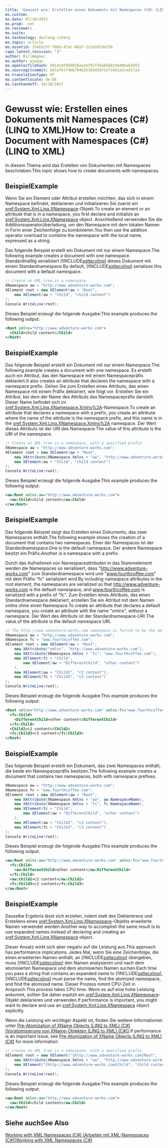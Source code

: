 ```yaml
---
title: 'Gewusst wie: Erstellen eines Dokuments mit Namespaces (C#) (LINQ to XML)'
ms.custom: 
ms.date: 07/20/2015
ms.prod: .net
ms.reviewer: 
ms.suite: 
ms.technology: devlang-csharp
ms.topic: article
ms.assetid: 37e63c57-f86d-47ac-88a7-2c2d107def30
caps.latest.revision: "3"
author: BillWagner
ms.author: wiwagn
ms.openlocfilehash: d913cdf8b9018aa2bf91fd5a05b823e90ba63df2
ms.sourcegitcommit: bd1ef61f4bb794b25383d3d72e71041a5ced172e
ms.translationtype: HT
ms.contentlocale: de-DE
ms.lasthandoff: 10/18/2017
---
```

# <a name="how-to-create-a-document-with-namespaces-c-linq-to-xml"></a><span data-ttu-id="b6828-102">Gewusst wie: Erstellen eines Dokuments mit Namespaces (C#) (LINQ to XML)</span><span class="sxs-lookup"><span data-stu-id="b6828-102">How to: Create a Document with Namespaces (C#) (LINQ to XML)</span></span>
<span data-ttu-id="b6828-103">In diesem Thema wird das Erstellen von Dokumenten mit Namespaces beschrieben.</span><span class="sxs-lookup"><span data-stu-id="b6828-103">This topic shows how to create documents with namespaces.</span></span>  
  
## <a name="example"></a><span data-ttu-id="b6828-104">Beispiel</span><span class="sxs-lookup"><span data-stu-id="b6828-104">Example</span></span>  
 <span data-ttu-id="b6828-105">Wenn Sie ein Element oder Attribut erstellen möchten, das sich in einem Namespace befindet, deklarieren und initialisieren Sie zuerst ein <xref:System.Xml.Linq.XNamespace>-Objekt.</span><span class="sxs-lookup"><span data-stu-id="b6828-105">To create an element or an attribute that is in a namespace, you first declare and initialize an <xref:System.Xml.Linq.XNamespace> object.</span></span> <span data-ttu-id="b6828-106">Anschließend verwenden Sie die Additionsoperatorüberladung, um den Namespace mit dem lokalen Namen in Form einer Zeichenfolge zu kombinieren.</span><span class="sxs-lookup"><span data-stu-id="b6828-106">You then use the addition operator overload to combine the namespace with the local name, expressed as a string.</span></span>  
  
 <span data-ttu-id="b6828-107">Das folgende Beispiel erstellt ein Dokument mit nur einem Namespace.</span><span class="sxs-lookup"><span data-stu-id="b6828-107">The following example creates a document with one namespace.</span></span> <span data-ttu-id="b6828-108">Standardmäßig serialisiert [!INCLUDE[sqltecxlinq](~/includes/sqltecxlinq-md.md)] dieses Dokument mit einem Standardnamespace.</span><span class="sxs-lookup"><span data-stu-id="b6828-108">By default, [!INCLUDE[sqltecxlinq](~/includes/sqltecxlinq-md.md)] serializes this document with a default namespace.</span></span>  
  
```csharp  
// Create an XML tree in a namespace.  
XNamespace aw = "http://www.adventure-works.com";  
XElement root = new XElement(aw + "Root",  
    new XElement(aw + "Child", "child content")  
);  
Console.WriteLine(root);  
```  
  
 <span data-ttu-id="b6828-109">Dieses Beispiel erzeugt die folgende Ausgabe:</span><span class="sxs-lookup"><span data-stu-id="b6828-109">This example produces the following output:</span></span>  
  
```xml  
<Root xmlns="http://www.adventure-works.com">  
  <Child>child content</Child>  
</Root>  
```  
  
## <a name="example"></a><span data-ttu-id="b6828-110">Beispiel</span><span class="sxs-lookup"><span data-stu-id="b6828-110">Example</span></span>  
 <span data-ttu-id="b6828-111">Das folgende Beispiel erstellt ein Dokument mit nur einem Namespace.</span><span class="sxs-lookup"><span data-stu-id="b6828-111">The following example creates a document with one namespace.</span></span> <span data-ttu-id="b6828-112">Es erstellt auch ein Attribut, das den Namespace mit einem Namespacepräfix deklariert.</span><span class="sxs-lookup"><span data-stu-id="b6828-112">It also creates an attribute that declares the namespace with a namespace prefix.</span></span> <span data-ttu-id="b6828-113">Gehen Sie zum Erstellen eines Attributs, das einen Namespace mit einem Präfix deklariert, wie folgt vor. Erstellen Sie ein Attribut, bei dem der Name des Attributs das Namespacepräfix darstellt. Dieser Name befindet sich im <xref:System.Xml.Linq.XNamespace.Xmlns%2A>-Namespace.</span><span class="sxs-lookup"><span data-stu-id="b6828-113">To create an attribute that declares a namespace with a prefix, you create an attribute where the name of the attribute is the namespace prefix, and this name is in the <xref:System.Xml.Linq.XNamespace.Xmlns%2A> namespace.</span></span> <span data-ttu-id="b6828-114">Der Wert dieses Attributs ist der URI des Namespace.</span><span class="sxs-lookup"><span data-stu-id="b6828-114">The value of this attribute is the URI of the namespace.</span></span>  
  
```csharp  
// Create an XML tree in a namespace, with a specified prefix  
XNamespace aw = "http://www.adventure-works.com";  
XElement root = new XElement(aw + "Root",  
    new XAttribute(XNamespace.Xmlns + "aw", "http://www.adventure-works.com"),  
    new XElement(aw + "Child", "child content")  
);  
Console.WriteLine(root);  
```  
  
 <span data-ttu-id="b6828-115">Dieses Beispiel erzeugt die folgende Ausgabe:</span><span class="sxs-lookup"><span data-stu-id="b6828-115">This example produces the following output:</span></span>  
  
```xml  
<aw:Root xmlns:aw="http://www.adventure-works.com">  
  <aw:Child>child content</aw:Child>  
</aw:Root>  
```  
  
## <a name="example"></a><span data-ttu-id="b6828-116">Beispiel</span><span class="sxs-lookup"><span data-stu-id="b6828-116">Example</span></span>  
 <span data-ttu-id="b6828-117">Das folgende Beispiel zeigt das Erstellen eines Dokuments, das zwei Namespaces enthält.</span><span class="sxs-lookup"><span data-stu-id="b6828-117">The following example shows the creation of a document that contains two namespaces.</span></span> <span data-ttu-id="b6828-118">Einer der Namespaces ist der Standardnamespace.</span><span class="sxs-lookup"><span data-stu-id="b6828-118">One is the default namespace.</span></span> <span data-ttu-id="b6828-119">Der andere Namespace besitzt ein Präfix.</span><span class="sxs-lookup"><span data-stu-id="b6828-119">Another is a namespace with a prefix.</span></span>  
  
 <span data-ttu-id="b6828-120">Durch das Aufnehmen von Namespaceattributen in das Stammelement werden die Namespaces so serialisiert, dass "http://www.adventure-works.com" zum Standardnamespace wird und "www.fourthcoffee.com" mit dem Präfix "fc" serialisiert wird.</span><span class="sxs-lookup"><span data-stu-id="b6828-120">By including namespace attributes in the root element, the namespaces are serialized so that http://www.adventure-works.com is the default namespace, and www.fourthcoffee.com is serialized with a prefix of "fc".</span></span> <span data-ttu-id="b6828-121">Zum Erstellen eines Attributs, das einen Standardnamespace deklariert, erstellen Sie ein Attribut mit dem Namen  <legacyBold>xmlns</legacyBold> ohne einen Namespace.</span><span class="sxs-lookup"><span data-stu-id="b6828-121">To create an attribute that declares a default namespace, you create an attribute with the name "xmlns", without a namespace.</span></span> <span data-ttu-id="b6828-122">Der Wert des Attributs ist der Standardnamespace-URI.</span><span class="sxs-lookup"><span data-stu-id="b6828-122">The value of the attribute is the default namespace URI.</span></span>  
  
```csharp  
// The http://www.adventure-works.com namespace is forced to be the default namespace.  
XNamespace aw = "http://www.adventure-works.com";  
XNamespace fc = "www.fourthcoffee.com";  
XElement root = new XElement(aw + "Root",  
    new XAttribute("xmlns", "http://www.adventure-works.com"),  
    new XAttribute(XNamespace.Xmlns + "fc", "www.fourthcoffee.com"),  
    new XElement(fc + "Child",  
        new XElement(aw + "DifferentChild", "other content")  
    ),  
    new XElement(aw + "Child2", "c2 content"),  
    new XElement(fc + "Child3", "c3 content")  
);  
Console.WriteLine(root);  
```  
  
 <span data-ttu-id="b6828-123">Dieses Beispiel erzeugt die folgende Ausgabe:</span><span class="sxs-lookup"><span data-stu-id="b6828-123">This example produces the following output:</span></span>  
  
```xml  
<Root xmlns="http://www.adventure-works.com" xmlns:fc="www.fourthcoffee.com">  
  <fc:Child>  
    <DifferentChild>other content</DifferentChild>  
  </fc:Child>  
  <Child2>c2 content</Child2>  
  <fc:Child3>c3 content</fc:Child3>  
</Root>  
```  
  
## <a name="example"></a><span data-ttu-id="b6828-124">Beispiel</span><span class="sxs-lookup"><span data-stu-id="b6828-124">Example</span></span>  
 <span data-ttu-id="b6828-125">Das folgende Beispiel erstellt ein Dokument, das zwei Namespaces enthält, die beide ein Namespacepräfix besitzen.</span><span class="sxs-lookup"><span data-stu-id="b6828-125">The following example creates a document that contains two namespaces, both with namespace prefixes.</span></span>  
  
```csharp  
XNamespace aw = "http://www.adventure-works.com";  
XNamespace fc = "www.fourthcoffee.com";  
XElement root = new XElement(aw + "Root",  
    new XAttribute(XNamespace.Xmlns + "aw", aw.NamespaceName),  
    new XAttribute(XNamespace.Xmlns + "fc", fc.NamespaceName),  
    new XElement(fc + "Child",  
        new XElement(aw + "DifferentChild", "other content")  
    ),  
    new XElement(aw + "Child2", "c2 content"),  
    new XElement(fc + "Child3", "c3 content")  
);  
Console.WriteLine(root);  
```  
  
 <span data-ttu-id="b6828-126">Dieses Beispiel erzeugt die folgende Ausgabe:</span><span class="sxs-lookup"><span data-stu-id="b6828-126">This example produces the following output:</span></span>  
  
```xml  
<aw:Root xmlns:aw="http://www.adventure-works.com" xmlns:fc="www.fourthcoffee.com">  
  <fc:Child>  
    <aw:DifferentChild>other content</aw:DifferentChild>  
  </fc:Child>  
  <aw:Child2>c2 content</aw:Child2>  
  <fc:Child3>c3 content</fc:Child3>  
</aw:Root>  
```  
  
## <a name="example"></a><span data-ttu-id="b6828-127">Beispiel</span><span class="sxs-lookup"><span data-stu-id="b6828-127">Example</span></span>  
 <span data-ttu-id="b6828-128">Dasselbe Ergebnis lässt sich erzielen, indem statt des Deklarierens und Erstellens eines <xref:System.Xml.Linq.XNamespace>-Objekts erweiterte Namen verwendet werden.</span><span class="sxs-lookup"><span data-stu-id="b6828-128">Another way to accomplish the same result is to use expanded names instead of declaring and creating an <xref:System.Xml.Linq.XNamespace> object.</span></span>  
  
 <span data-ttu-id="b6828-129">Dieser Ansatz wirkt sich aber negativ auf die Leistung aus.</span><span class="sxs-lookup"><span data-stu-id="b6828-129">This approach has performance implications.</span></span> <span data-ttu-id="b6828-130">Jedes Mal, wenn Sie eine Zeichenfolge, die einen erweiterten Namen enthält, an [!INCLUDE[sqltecxlinq](~/includes/sqltecxlinq-md.md)] übergeben, muss [!INCLUDE[sqltecxlinq](~/includes/sqltecxlinq-md.md)] den Namen analysieren und nach dem atomisierten Namespace und dem atomisierten Namen suchen.</span><span class="sxs-lookup"><span data-stu-id="b6828-130">Each time you pass a string that contains an expanded name to [!INCLUDE[sqltecxlinq](~/includes/sqltecxlinq-md.md)], [!INCLUDE[sqltecxlinq](~/includes/sqltecxlinq-md.md)] must parse the name, find the atomized namespace, and find the atomized name.</span></span> <span data-ttu-id="b6828-131">Dieser Prozess nimmt CPU-Zeit in Anspruch.</span><span class="sxs-lookup"><span data-stu-id="b6828-131">This process takes CPU time.</span></span> <span data-ttu-id="b6828-132">Wenn es auf eine hohe Leistung ankommt, sollten Sie daher explizit ein <xref:System.Xml.Linq.XNamespace>-Objekt deklarieren und verwenden.</span><span class="sxs-lookup"><span data-stu-id="b6828-132">If performance is important, you might want to declare and use an <xref:System.Xml.Linq.XNamespace> object explicitly.</span></span>  
  
 <span data-ttu-id="b6828-133">Wenn die Leistung ein wichtiger Aspekt ist, finden Sie weitere Informationen unter [Pre-Atomization of XName Objects (LINQ to XML) (C#) (Voratomisierung von XName-Objekten (LINQ to XML) (C#))](../../../../csharp/programming-guide/concepts/linq/pre-atomization-of-xname-objects-linq-to-xml.md).</span><span class="sxs-lookup"><span data-stu-id="b6828-133">If performance is an important issue, see [Pre-Atomization of XName Objects (LINQ to XML) (C#)](../../../../csharp/programming-guide/concepts/linq/pre-atomization-of-xname-objects-linq-to-xml.md) for more information</span></span>  
  
```csharp  
// Create an XML tree in a namespace, with a specified prefix  
XElement root = new XElement("{http://www.adventure-works.com}Root",  
    new XAttribute(XNamespace.Xmlns + "aw", "http://www.adventure-works.com"),  
    new XElement("{http://www.adventure-works.com}Child", "child content")  
);  
Console.WriteLine(root);  
```  
  
 <span data-ttu-id="b6828-134">Dieses Beispiel erzeugt die folgende Ausgabe:</span><span class="sxs-lookup"><span data-stu-id="b6828-134">This example produces the following output:</span></span>  
  
```xml  
<aw:Root xmlns:aw="http://www.adventure-works.com">  
  <aw:Child>child content</aw:Child>  
</aw:Root>  
```  
  
## <a name="see-also"></a><span data-ttu-id="b6828-135">Siehe auch</span><span class="sxs-lookup"><span data-stu-id="b6828-135">See Also</span></span>  
 [<span data-ttu-id="b6828-136">Working with XML Namespaces (C#) (Arbeiten mit XML-Namespaces (C#))</span><span class="sxs-lookup"><span data-stu-id="b6828-136">Working with XML Namespaces (C#)</span></span>](../../../../csharp/programming-guide/concepts/linq/working-with-xml-namespaces.md)

